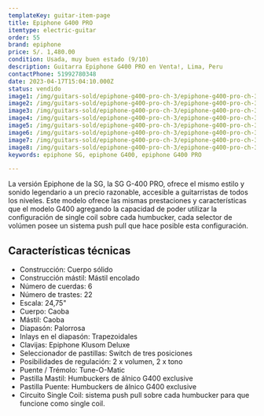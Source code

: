 ```yaml
---
templateKey: guitar-item-page
title: Epiphone G400 PRO
itemtype: electric-guitar
order: 55
brand: epiphone
price: S/. 1,480.00
condition: Usada, muy buen estado (9/10)
description: Guitarra Epiphone G400 PRO en Venta!, Lima, Peru
contactPhone: 51992780348
date: 2023-04-17T15:04:10.000Z
status: vendido
image1: /img/guitars-sold/epiphone-g400-pro-ch-3/epiphone-g400-pro-ch-3-sold-01.jpg
image2: /img/guitars-sold/epiphone-g400-pro-ch-3/epiphone-g400-pro-ch-3-sold-02.jpg
image3: /img/guitars-sold/epiphone-g400-pro-ch-3/epiphone-g400-pro-ch-3-sold-03.jpg
image4: /img/guitars-sold/epiphone-g400-pro-ch-3/epiphone-g400-pro-ch-3-sold-04.jpg
image5: /img/guitars-sold/epiphone-g400-pro-ch-3/epiphone-g400-pro-ch-3-sold-05.jpg
image6: /img/guitars-sold/epiphone-g400-pro-ch-3/epiphone-g400-pro-ch-3-sold-06.jpg
image7: /img/guitars-sold/epiphone-g400-pro-ch-3/epiphone-g400-pro-ch-3-sold-07.jpg
image8: /img/guitars-sold/epiphone-g400-pro-ch-3/epiphone-g400-pro-ch-3-sold-08.jpg
keywords: epiphone SG, epiphone G400, epiphone G400 PRO

---
```

La versión Epiphone de la SG, la SG G-400 PRO, ofrece el mismo estilo y sonido legendario a un precio razonable, accesible a guitarristas de todos los niveles.
Este modelo ofrece las mismas prestaciones y características que el modelo G400 agregando la capacidad de poder utilizar la configuración de single coil sobre cada humbucker, cada selector de volúmen posee un sistema push pull que hace posible esta configuración.

## Características técnicas

* Construcción: Cuerpo sólido
* Construcción mástil: Mástil encolado
* Número de cuerdas: 6
* Número de trastes: 22
* Escala: 24,75"
* Cuerpo: Caoba
* Mástil: Caoba
* Diapasón: Palorrosa
* Inlays en el diapasón: Trapezoidales
* Clavijas: Epiphone Klusom Deluxe
* Seleccionador de pastillas: Switch de tres posiciones
* Posibilidades de regulación: 2 x volumen, 2 x tono
* Puente / Trémolo: Tune-O-Matic
* Pastilla Mastil: Humbuckers de álnico G400 exclusive
* Pastilla Puente: Humbuckers de álnico G400 exclusive
* Circuito Single Coil: sistema push pull sobre cada humbucker para que funcione como single coil.